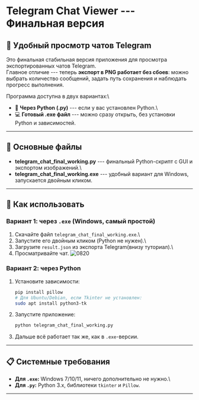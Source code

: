 # Telegram Chat Viewer --- Финальная версия

## 🚀 Удобный просмотр чатов Telegram

Это финальная стабильная версия приложения для просмотра
экспортированных чатов Telegram.\
Главное отличие --- теперь **экспорт в PNG работает без сбоев**: можно
выбрать количество сообщений, задать путь сохранения и наблюдать
прогресс выполнения.

Программа доступна в двух вариантах:\
- 📜 **Через Python (.py)** --- если у вас установлен Python.\
- 💻 **Готовый .exe файл** --- можно сразу открыть, без установки Python
и зависимостей.

------------------------------------------------------------------------

## 📁 Основные файлы

-   **telegram_chat_final_working.py** --- финальный Python-скрипт с GUI
    и экспортом изображений.\
-   **telegram_chat_final_working.exe** --- удобный вариант для Windows,
    запускается двойным кликом.

------------------------------------------------------------------------

## 🚀 Как использовать

### Вариант 1: через `.exe` (Windows, самый простой)

1.  Скачайте файл `telegram_chat_final_working.exe`.\
2.  Запустите его двойным кликом (Python не нужен).\
3.  Загрузите `result.json` из экспорта Telegram(внизу туториал).\
4.  Просматривайте чат.
![0820](https://github.com/user-attachments/assets/3c14c699-8239-4fa3-9780-7c3de2c85c1a)

### Вариант 2: через Python

1.  Установите зависимости:

    ``` bash
    pip install pillow
    # Для Ubuntu/Debian, если Tkinter не установлен:
    sudo apt install python3-tk
    ```

2.  Запустите приложение:

    ``` bash
    python telegram_chat_final_working.py
    ```

3.  Дальше всё работает так же, как в `.exe`-версии.

------------------------------------------------------------------------

## 📋 Системные требования

-   **Для `.exe`:** Windows 7/10/11, ничего дополнительно не нужно.\
-   **Для `.py`:** Python 3.x, библиотеки `tkinter` и `Pillow`.

------------------------------------------------------------------------
